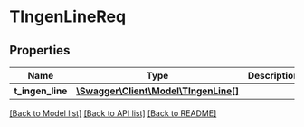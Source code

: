 # TIngenLineReq

## Properties
Name | Type | Description | Notes
------------ | ------------- | ------------- | -------------
**t_ingen_line** | [**\Swagger\Client\Model\TIngenLine[]**](TIngenLine.md) |  | [optional] 

[[Back to Model list]](../README.md#documentation-for-models) [[Back to API list]](../README.md#documentation-for-api-endpoints) [[Back to README]](../README.md)


